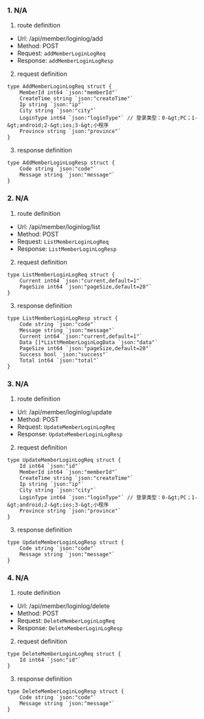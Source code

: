 ### 1. N/A

1. route definition

- Url: /api/member/loginlog/add
- Method: POST
- Request: `addMemberLoginLogReq`
- Response: `addMemberLoginLogResp`

2. request definition



```golang
type AddMemberLoginLogReq struct {
	MemberId int64 `json:"memberId"`
	CreateTime string `json:"createTime"`
	Ip string `json:"ip"`
	City string `json:"city"`
	LoginType int64 `json:"loginType"` // 登录类型：0-&gt;PC；1-&gt;android;2-&gt;ios;3-&gt;小程序
	Province string `json:"province"`
}
```


3. response definition



```golang
type AddMemberLoginLogResp struct {
	Code string `json:"code"`
	Message string `json:"message"`
}
```

### 2. N/A

1. route definition

- Url: /api/member/loginlog/list
- Method: POST
- Request: `ListMemberLoginLogReq`
- Response: `ListMemberLoginLogResp`

2. request definition



```golang
type ListMemberLoginLogReq struct {
	Current int64 `json:"current,default=1"`
	PageSize int64 `json:"pageSize,default=20"`
}
```


3. response definition



```golang
type ListMemberLoginLogResp struct {
	Code string `json:"code"`
	Message string `json:"message"`
	Current int64 `json:"current,default=1"`
	Data []*ListtMemberLoginLogData `json:"data"`
	PageSize int64 `json:"pageSize,default=20"`
	Success bool `json:"success"`
	Total int64 `json:"total"`
}
```

### 3. N/A

1. route definition

- Url: /api/member/loginlog/update
- Method: POST
- Request: `UpdateMemberLoginLogReq`
- Response: `UpdateMemberLoginLogResp`

2. request definition



```golang
type UpdateMemberLoginLogReq struct {
	Id int64 `json:"id"`
	MemberId int64 `json:"memberId"`
	CreateTime string `json:"createTime"`
	Ip string `json:"ip"`
	City string `json:"city"`
	LoginType int64 `json:"loginType"` // 登录类型：0-&gt;PC；1-&gt;android;2-&gt;ios;3-&gt;小程序
	Province string `json:"province"`
}
```


3. response definition



```golang
type UpdateMemberLoginLogResp struct {
	Code string `json:"code"`
	Message string `json:"message"`
}
```

### 4. N/A

1. route definition

- Url: /api/member/loginlog/delete
- Method: POST
- Request: `DeleteMemberLoginLogReq`
- Response: `DeleteMemberLoginLogResp`

2. request definition



```golang
type DeleteMemberLoginLogReq struct {
	Id int64 `json:"id"`
}
```


3. response definition



```golang
type DeleteMemberLoginLogResp struct {
	Code string `json:"code"`
	Message string `json:"message"`
}
```


